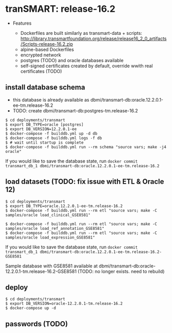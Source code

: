 # tranSMART: release-16.2

- Features

  - Dockerfiles are built similarly as transmart-data + scripts: <http://library.transmartfoundation.org/release/release16_2_0_artifacts/Scripts-release-16.2.zip>
  - alpine-based Dockerfiles
  - encrypted network
  - postgres (TODO) and oracle databases available
  - self-signed certificates created by default, override wwith real certificates (TODO)

## install database schema

- this database is already available as dbmi/transmart-db:oracle.12.2.0.1-ee-tm.release-16.2
- TODO: create dbmi/transmart-db:postgres-tm.release-16.2

```
$ cd deployments/transmart
$ export DB_TYPE=oracle [postgres]
$ export DB_VERSION=12.2.0.1-ee
$ docker-compose -f builddb.yml up -d db
$ docker-compose -f builddb.yml logs -f db
$ # wait until startup is complete
$ docker-compose -f builddb.yml run --rm schema "source vars; make -j4 oracle"
```

If you would like to save the database state, run `docker commit transmart_db_1 dbmi/transmart-db:oracle.12.2.0.1-ee-tm.release-16.2`

## load datasets (TODO: fix issue with ETL & Oracle 12)

```
$ cd deployments/transmart
$ export DB_TYPE=oracle.12.2.0.1-ee-tm.release-16.2
$ docker-compose -f builddb.yml run --rm etl "source vars; make -C samples/oracle load_clinical_GSE8581"

$ docker-compose -f builddb.yml run --rm etl "source vars; make -C samples/oracle load_ref_annotation_GSE8581"
$ docker-compose -f builddb.yml run --rm etl "source vars; make -C samples/oracle load_expression_GSE8581"
```

If you would like to save the database state, run `docker commit transmart_db_1 dbmi/transmart-db:oracle.12.2.0.1-ee-tm.release-16.2-GSE8581`

Sample database with GSE8581 available at dbmi/transmart-db:oracle-12.2.0.1-tm.release-16.2-GSE8581 (TODO: no longer exists. need to rebuild)

## deploy

```
$ cd deployments/transmart
$ export DB_VERSION=oracle-12.2.0.1-tm.release-16.2
$ docker-compose up -d
```

## passwords (TODO)
